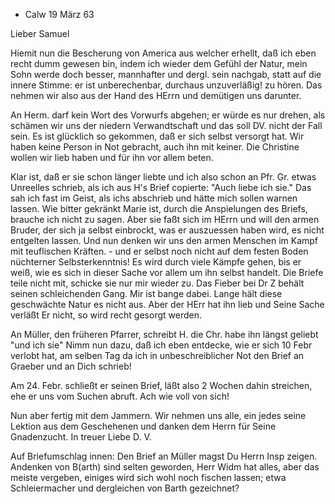 + Calw 19 März 63

Lieber Samuel

Hiemit nun die Bescherung von America aus welcher erhellt, daß ich eben recht dumm gewesen bin, indem ich wieder dem Gefühl der Natur, mein Sohn werde doch besser, mannhafter und dergl. sein nachgab, statt auf die innere Stimme: er ist unberechenbar, durchaus unzuverläßig! zu hören. Das nehmen wir also aus der Hand des HErrn und demütigen uns darunter.

An Herm. darf kein Wort des Vorwurfs abgehen; er würde es nur drehen, als schämen wir uns der niedern Verwandtschaft und das soll DV. nicht der Fall sein. Es ist glücklich so gekommen, daß er sich selbst versorgt hat. Wir haben keine Person in Not gebracht, auch ihn mit keiner. Die Christine wollen wir lieb haben und für ihn vor allem beten.

Klar ist, daß er sie schon länger liebte und ich also schon an Pfr. Gr. etwas Unreelles schrieb, als ich aus H's Brief copierte: "Auch liebe ich sie." Das sah ich fast im Geist, als ichs abschrieb und hätte mich sollen warnen lassen. Wie bitter gekränkt Marie ist, durch die Anspielungen des Briefs, brauche ich nicht zu sagen. Aber sie faßt sich im HErrn und will den armen Bruder, der sich ja selbst einbrockt, was er auszuessen haben wird, es nicht entgelten lassen. Und nun denken wir uns den armen Menschen im Kampf mit teuflischen Kräften. - und er selbst noch nicht auf dem festen Boden nüchterner Selbsterkenntnis! Es wird durch viele Kämpfe gehen, bis er weiß, wie es sich in dieser Sache vor allem um ihn selbst handelt. Die Briefe teile nicht mit, schicke sie nur mir wieder zu. Das Fieber bei Dr Z<eller> behält seinen schleichenden Gang. Mir ist bange dabei. Lange hält diese geschwächte Natur es nicht aus. Aber der HErr hat ihn lieb und Seine Sache verläßt Er nicht, so wird recht gesorgt werden.

An Müller, den früheren Pfarrer, schreibt H. die Chr. habe ihn längst geliebt "und ich sie" Nimm nun dazu, daß ich eben entdecke, wie er sich 10 Febr verlobt hat, am selben Tag da ich in unbeschreiblicher Not den Brief an Graeber und an Dich schrieb!

Am 24. Febr. schließt er seinen Brief, läßt also 2 Wochen dahin streichen, ehe er uns vom Suchen abruft. Ach wie voll von sich!

Nun aber fertig mit dem Jammern. Wir nehmen uns alle, ein jedes seine Lektion aus dem Geschehenen und danken dem Herrn für Seine Gnadenzucht. 
 In treuer Liebe
 D. V.

Auf Briefumschlag innen: Den Brief an Müller magst Du Herrn Insp zeigen. Andenken von B(arth) sind selten geworden, Herr Widm hat alles, aber das meiste vergeben, einiges wird sich wohl noch fischen lassen; etwa Schleiermacher und dergleichen von Barth gezeichnet?

